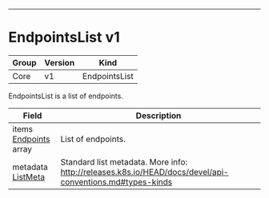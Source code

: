 

-----------
# EndpointsList v1



Group        | Version     | Kind
------------ | ---------- | -----------
Core | v1 | EndpointsList







EndpointsList is a list of endpoints.



Field        | Description
------------ | -----------
items <br /> [Endpoints](#endpoints-v1) array | List of endpoints.
metadata <br /> [ListMeta](#listmeta-unversioned) | Standard list metadata. More info: http://releases.k8s.io/HEAD/docs/devel/api-conventions.md#types-kinds






